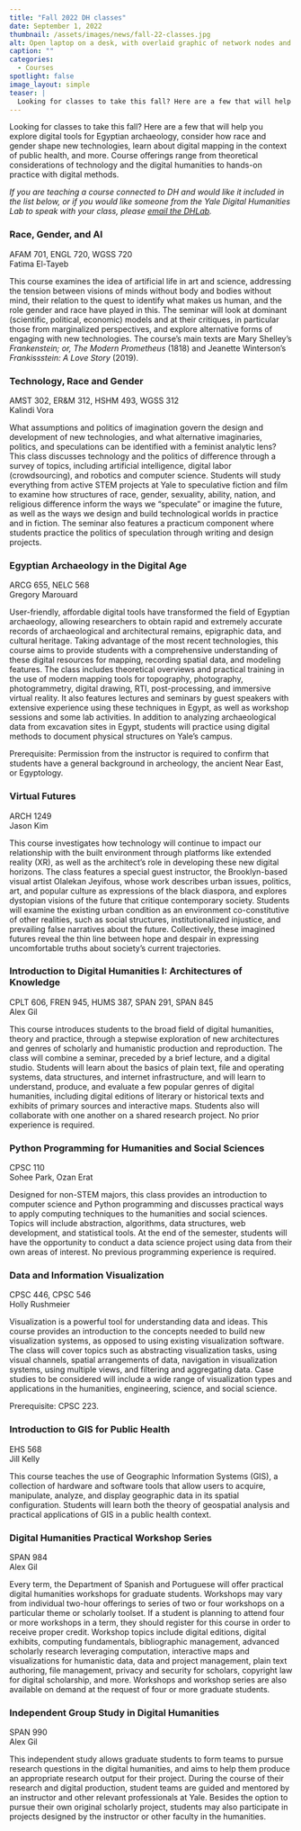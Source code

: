 ```yaml
---
title: "Fall 2022 DH classes"
date: September 1, 2022
thumbnail: /assets/images/news/fall-22-classes.jpg
alt: Open laptop on a desk, with overlaid graphic of network nodes and edges
caption: ""
categories:
  - Courses
spotlight: false
image_layout: simple
teaser: |
  Looking for classes to take this fall? Here are a few that will help you explore digital tools for Egyptian archaeology, consider how race and gender shape new technologies, learn about digital mapping in the context of public health, and more. Course offerings range from theoretical considerations of technology and the digital humanities to hands-on practice with digital methods.
---
```

Looking for classes to take this fall? Here are a few that will help you explore digital tools for Egyptian archaeology, consider how race and gender shape new technologies, learn about digital mapping in the context of public health, and more. Course offerings range from theoretical considerations of technology and the digital humanities to hands-on practice with digital methods.

*If you are teaching a course connected to DH and would like it included in the list below, or if you would like someone from the Yale Digital Humanities Lab to speak with your class, please [email the DHLab](mailto:dhlab@yale.edu).*

### Race, Gender, and AI  
AFAM 701, ENGL 720, WGSS 720  
Fatima El-Tayeb  

This course examines the idea of artificial life in art and science, addressing the tension between visions of minds without body and bodies without mind, their relation to the quest to identify what makes us human, and the role gender and race have played in this. The seminar will look at dominant (scientific, political, economic) models and at their critiques, in particular those from marginalized perspectives, and explore alternative forms of engaging with new technologies. The course’s main texts are Mary Shelley’s *Frankenstein; or, The Modern Prometheus* (1818) and Jeanette Winterson’s *Frankissstein: A Love Story* (2019).  

### Technology, Race and Gender  
AMST 302, ER&M 312, HSHM 493, WGSS 312  
Kalindi Vora  

What assumptions and politics of imagination govern the design and development of new technologies, and what alternative imaginaries, politics, and speculations can be identified with a feminist analytic lens? This class discusses technology and the politics of difference through a survey of topics, including artificial intelligence, digital labor (crowdsourcing), and robotics and computer science. Students will study everything from active STEM projects at Yale to speculative fiction and film to examine how structures of race, gender, sexuality, ability, nation, and religious difference inform the ways we “speculate” or imagine the future, as well as the ways we design and build technological worlds in practice and in fiction. The seminar also features a practicum component where students practice the politics of speculation through writing and design projects.  

### Egyptian Archaeology in the Digital Age  
ARCG 655, NELC 568  
Gregory Marouard  
  
User-friendly, affordable digital tools have transformed the field of Egyptian archaeology, allowing researchers to obtain rapid and extremely accurate records of archaeological and architectural remains, epigraphic data, and cultural heritage. Taking advantage of the most recent technologies, this course aims to provide students with a comprehensive understanding of these digital resources for mapping, recording spatial data, and modeling features. The class includes theoretical overviews and practical training in the use of modern mapping tools for topography, photography, photogrammetry, digital drawing, RTI, post-processing, and immersive virtual reality. It also features lectures and seminars by guest speakers with extensive experience using these techniques in Egypt, as well as workshop sessions and some lab activities. In addition to analyzing archaeological data from excavation sites in Egypt, students will practice using digital methods to document physical structures on Yale’s campus.  

Prerequisite: Permission from the instructor is required to confirm that students have a general background in archeology, the ancient Near East, or Egyptology.  

### Virtual Futures  
ARCH 1249  
Jason Kim  

This course investigates how technology will continue to impact our relationship with the built environment through platforms like extended reality (XR), as well as the architect’s role in developing these new digital horizons. The class features a special guest instructor, the Brooklyn-based visual artist Olalekan Jeyifous, whose work describes urban issues, politics, art, and popular culture as expressions of the black diaspora, and explores dystopian visions of the future that critique contemporary society. Students will examine the existing urban condition as an environment co-constitutive of other realities, such as social structures, institutionalized injustice, and prevailing false narratives about the future. Collectively, these imagined futures reveal the thin line between hope and despair in expressing uncomfortable truths about society’s current trajectories.  

### Introduction to Digital Humanities I: Architectures of Knowledge    
CPLT 606, FREN 945, HUMS 387, SPAN 291, SPAN 845  
Alex Gil  

This course introduces students to the broad field of digital humanities, theory and practice, through a stepwise exploration of new architectures and genres of scholarly and humanistic production and reproduction. The class will combine a seminar, preceded by a brief lecture, and a digital studio. Students will learn about the basics of plain text, file and operating systems, data structures, and internet infrastructure, and will learn to understand, produce, and evaluate a few popular genres of digital humanities, including digital editions of literary or historical texts and exhibits of primary sources and interactive maps. Students also will collaborate with one another on a shared research project. No prior experience is required.  

### Python Programming for Humanities and Social Sciences  
CPSC 110  
Sohee Park, Ozan Erat  

Designed for non-STEM majors, this class provides an introduction to computer science and Python programming and discusses practical ways to apply computing techniques to the humanities and social sciences. Topics will include abstraction, algorithms, data structures, web development, and statistical tools. At the end of the semester, students will have the opportunity to conduct a data science project using data from their own areas of interest. No previous programming experience is required.  

### Data and Information Visualization  
CPSC 446, CPSC 546  
Holly Rushmeier  

Visualization is a powerful tool for understanding data and ideas. This course provides an introduction to the concepts needed to build new visualization systems, as opposed to using existing visualization software. The class will cover topics such as abstracting visualization tasks, using visual channels, spatial arrangements of data, navigation in visualization systems, using multiple views, and filtering and aggregating data. Case studies to be considered will include a wide range of visualization types and applications in the humanities, engineering, science, and social science.  

Prerequisite: CPSC 223.  

### Introduction to GIS for Public Health  
EHS 568  
Jill Kelly  

This course teaches the use of Geographic Information Systems (GIS), a collection of hardware and software tools that allow users to acquire, manipulate, analyze, and display geographic data in its spatial configuration. Students will learn both the theory of geospatial analysis and practical applications of GIS in a public health context.  

### Digital Humanities Practical Workshop Series  
SPAN 984  
Alex Gil  

Every term, the Department of Spanish and Portuguese will offer practical digital humanities workshops for graduate students. Workshops may vary from individual two-hour offerings to series of two or four workshops on a particular theme or scholarly toolset. If a student is planning to attend four or more workshops in a term, they should register for this course in order to receive proper credit. Workshop topics include digital editions, digital exhibits, computing fundamentals, bibliographic management, advanced scholarly research leveraging computation, interactive maps and visualizations for humanistic data, data and project management, plain text authoring, file management, privacy and security for scholars, copyright law for digital scholarship, and more. Workshops and workshop series are also available on demand at the request of four or more graduate students.  

### Independent Group Study in Digital Humanities  
SPAN 990  
Alex Gil  

This independent study allows graduate students to form teams to pursue research questions in the digital humanities, and aims to help them produce an appropriate research output for their project. During the course of their research and digital production, student teams are guided and mentored by an instructor and other relevant professionals at Yale. Besides the option to pursue their own original scholarly project, students may also participate in projects designed by the instructor or other faculty in the humanities.  
